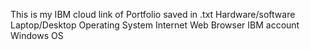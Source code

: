 This is my IBM cloud link of Portfolio saved in .txt
Hardware/software
Laptop/Desktop
Operating System
Internet
Web Browser
IBM account
Windows OS
